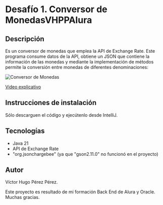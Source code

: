 # Desafío 1. Conversor de MonedasVHPPAlura

## Descripción

Es un conversor de monedas que emplea la API de Exchange Rate. Este programa consume datos de la API, obtiene un JSON que contiene la información de las monedas y mediante la implementación de métodos permite la conversión entre monedas de diferentes denominaciones:

![Conversor de Monedas]()

[Video explicativo](https://www.youtube.com/watch?v=PtXqTBP8yak)

## Instrucciones de instalación

Sólo descarguen el código y ejecútenlo desde IntelliJ.

## Tecnologías

* Java 21
* API de Exchange Rate
* "org.jsonchargebee" (ya que "gson2.11.0" no funcionó en el proyecto)

## Autor

Víctor Hugo Pérez Pérez.

Este proyecto es resultado de mi formación Back End de Alura y Oracle. Muchas gracias.
